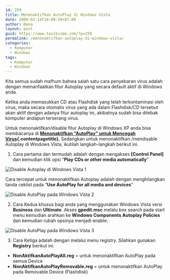 ```yaml
---
id: 259
title: Menonaktifkan AutoPlay di Windows Vista
date: 2009-02-14T18:09:59+07:00
author: Nana
layout: post
guid: https://www.tasikisme.com/?p=259
permalink: /menonaktifkan-autoplay-di-windows-vista/
categories:
  - Komputer
  - Windows
tags:
  - Komputer
  - Windows
---
```

Kita semua sudah mafhum bahwa salah satu cara penyebaran virus adalah dengan memanfaatkan fitur Autoplay yang secara default aktif di Windows anda.

Ketika anda memasukkan CD atau Flashdisk yang telah terkontaminasi oleh virus, maka secara otomatis virus yang ada dalam Flashdisk/CD tersebut akan aktif dengan adanya fitur autoplay ini, akibatnya sudah bisa ditebak komputer andapun terserang virus.

Untuk menonaktifkan/disable fitur Autoplay di Windows XP anda bisa membacanya di **[Menonaktifkan “AutoPlay” untuk Mencegah Virus](httpss://www.tasikisme.com/menonaktifkan-autoplay-untuk-mencegah-virus/){.contentpagetitle}**, Sedangkan untuk menonaktifkan /mendisable Autoplay di Windows Vista, ikutilah langkah-langkah berikut ini.

1. Cara pertama dan termudah adalah dengan mengakses **[Control Panel]** dan kemudian klik opsi “**Play CDs or other media automatically**”

<img  title="Disable Autoplay di Windows Vista 1" src="https://wisatacinta.files.wordpress.com/2009/02/autoplay_vista1.jpg" alt="Disable Autoplay di Windows Vista 1" border="0" /> 

Cara tercepat untuk menonaktifkan Autoplay adalah dengan menghilangkan tanda ceklist pada “**Use AutoPlay for all media and devices**”

<img  title="Disable AutoPlay pada Windows Vista 2" src="https://wisatacinta.files.wordpress.com/2009/02/autoplay_vista3.jpg" alt="Disable AutoPlay pada Windows Vista 2" border="0" /> 

2. Cara Kedua khusus bagi anda yang menggunakan Windows Vista versi **Business** dan **Ultimate**. Akses **gpedit.msc** melalu box search pada start menu kemudian arahkan ke **Windows Components Autoplay Policies** dan kemudian rubah opsinya menjadi enable.

<img  title="Disable AutoPlay pada Windows Vista 3" src="https://wisatacinta.files.wordpress.com/2009/02/autoplay_vista2.jpg" alt="Disable AutoPlay pada Windows Vista 3" border="0" /> 

3. Cara Ketiga adalah dengan melalui menu registry. Silahkan gunakan  **Registry** berikut ini.

  * **NonAktifkanAutoPlayAll.reg** = untuk menonaktifkan AutoPlay pada semua Device
  * **NonAktifkanAutoPlayRemovable.reg** = untuk menonaktifkan AutoPlay pada Removable Device (Flashdisk)